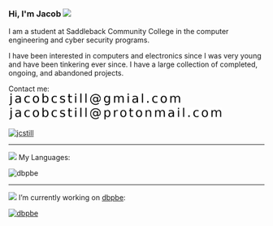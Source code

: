### Hi, I'm Jacob <img height="24px" src="https://emojipedia-us.s3.dualstack.us-west-1.amazonaws.com/thumbs/160/google/56/turtle_1f422.png"/>

I am a student at Saddleback Community College in the computer engineering and cyber security programs.

I have been interested in computers and electronics since I was very young and have been tinkering ever since. I have a large collection of completed, ongoing, and abandoned projects.

Contact me:
<br>
<img height="25px" src="https://raw.githubusercontent.com/jcstill/jcstill/master/gmail.png"/>
<br>
<img height="25px" src="https://raw.githubusercontent.com/jcstill/jcstill/master/protonmail.png"/>
<!-- <br>
<img height="25px" src="https://raw.githubusercontent.com/jcstill/jcstill/master/reddit.png"/> -->


[![jcstill](https://github-readme-stats.vercel.app/api/?username=jcstill&count_private=true&show_icons=true)](https://github.com/jcstill)

---

<img height="24px" src="https://emojipedia-us.s3.dualstack.us-west-1.amazonaws.com/thumbs/160/google/241/seedling_1f331.png"/> My Languages:

![dbpbe](https://github-readme-stats.vercel.app/api/top-langs/?username=jcstill&layout=compact&hide_title=true)

---

<img height="24px" src="https://emojipedia-us.s3.dualstack.us-west-1.amazonaws.com/thumbs/160/google/241/telescope_1f52d.png"/> I’m currently working on [dbpbe](https://dbpbe.com):

[![dbpbe](https://github-readme-stats.vercel.app/api/pin/?username=jcstill&repo=dbpbe)](https://github.com/jcstill/DBPBE)


